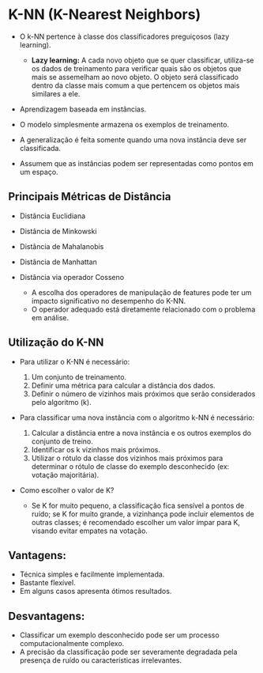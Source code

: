 # K-NN (K-Nearest Neighbors)

- O k-NN pertence à classe dos classificadores preguiçosos (lazy learning).
  
  - **Lazy learning:** A cada novo objeto que se quer classificar, utiliza-se os dados de treinamento para verificar quais são os objetos que mais se assemelham ao novo objeto. O objeto será classificado dentro da classe mais comum a que pertencem os objetos mais similares a ele.

- Aprendizagem baseada em instâncias.
- O modelo simplesmente armazena os exemplos de treinamento.
- A generalização é feita somente quando uma nova instância deve ser classificada.
- Assumem que as instâncias podem ser representadas como pontos em um espaço.

## Principais Métricas de Distância

- Distância Euclidiana
- Distância de Minkowski
- Distância de Mahalanobis
- Distância de Manhattan
- Distância via operador Cosseno

  - A escolha dos operadores de manipulação de features pode ter um impacto significativo no desempenho do K-NN.
  - O operador adequado está diretamente relacionado com o problema em análise.

## Utilização do K-NN

- Para utilizar o K-NN é necessário:
  1) Um conjunto de treinamento.
  2) Definir uma métrica para calcular a distância dos dados.
  3) Definir o número de vizinhos mais próximos que serão considerados pelo algoritmo (k).

- Para classificar uma nova instância com o algoritmo k-NN é necessário:
  1) Calcular a distância entre a nova instância e os outros exemplos do conjunto de treino.
  2) Identificar os k vizinhos mais próximos.
  3) Utilizar o rótulo da classe dos vizinhos mais próximos para determinar o rótulo de classe do exemplo desconhecido (ex: votação majoritária).

- Como escolher o valor de K?
  - Se K for muito pequeno, a classificação fica sensível a pontos de ruído; se K for muito grande, a vizinhança pode incluir elementos de outras classes; é recomendado escolher um valor ímpar para K, visando evitar empates na votação.

## Vantagens:

- Técnica simples e facilmente implementada.
- Bastante flexível.
- Em alguns casos apresenta ótimos resultados.

## Desvantagens:

- Classificar um exemplo desconhecido pode ser um processo computacionalmente complexo.
- A precisão da classificação pode ser severamente degradada pela presença de ruído ou características irrelevantes.
